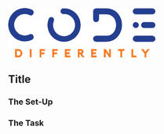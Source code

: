 <img  src="code-diff-logo.png" alt="Code Differently Logo" style="height:100px; width:300px; text-align:center;">

## Title





### The Set-Up








### The Task